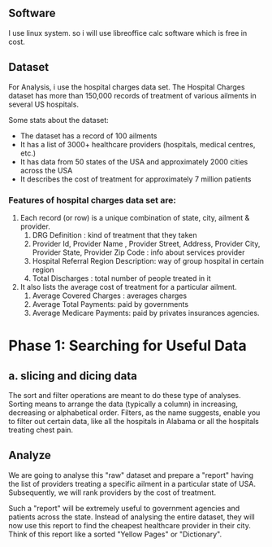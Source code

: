 ## Software
I use linux system. so i will use libreoffice calc software which is free in cost.

## Dataset
For Analysis, i use the hospital charges data set.
The Hospital Charges dataset has more than 150,000 records of treatment of various ailments in several US hospitals.

Some stats about the dataset:
- The dataset has a record of 100 ailments
- It has a list of 3000+ healthcare providers (hospitals, medical centres, etc.)
- It has data from 50 states of the USA and approximately 2000 cities across the USA
- It describes the cost of treatment for approximately 7 million patients

### Features of hospital charges data set are:
1. Each record (or row) is a unique combination of state, city, ailment & provider. 
    1. DRG Definition : kind of treatment that they taken
    2. Provider Id,	Provider Name	, Provider Street, Address,	Provider City,	Provider State,	Provider Zip Code : info about services provider
    3. Hospital Referral Region Description: way of group hospital in certain region
    4. Total Discharges : total number of people treated in it
2. It also lists the average cost of treatment for a particular ailment.
    1. Average Covered Charges : averages charges
    2. Average Total Payments: paid by governments
    3. Average Medicare Payments: paid by privates insurances agencies.
    
# Phase 1: Searching for Useful Data  
##      a. slicing and dicing data
The sort and filter operations are meant to do these type of analyses. Sorting means to arrange the data (typically a column) in increasing, decreasing or alphabetical order. Filters, as the name suggests, enable you to filter out certain data, like all the hospitals in Alabama or all the hospitals treating chest pain. 
   
## Analyze
We are going to analyse this "raw" dataset and prepare a "report" having the list of providers treating a specific ailment in a particular state of USA. Subsequently, we will rank providers by the cost of treatment.

Such a "report" will be extremely useful to government agencies and patients across the state. Instead of analysing the entire dataset, they will now use this report to find the cheapest healthcare provider in their city. Think of this report like a sorted "Yellow Pages" or "Dictionary".

